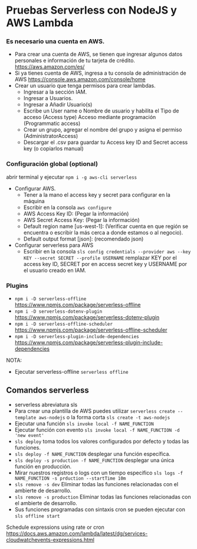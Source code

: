 # Pruebas Serverless con NodeJS y AWS Lambda

### Es necesario una cuenta en AWS.

- Para crear una cuenta de AWS, se tienen que ingresar algunos datos personales e información de tu tarjeta de crédito. https://aws.amazon.com/es/
- Si ya tienes cuenta de AWS, ingresa a tu consola de administración de AWS https://console.aws.amazon.com/console/home
- Crear un usuario que tenga permisos para crear lambdas.
  - Ingresar a la sección IAM.
  - Ingresar a Usuarios.
  - Ingresar a Añadir Usuario(s)
  - Escribe un User name o Nombre de usuario y habilita el Tipo de acceso (Access type) Acceso mediante programación (Programmatic access)
  - Crear un grupo, agregar el nombre del grupo y asigna el permiso (AdministratorAccess)
  - Descargar el .csv para guardar tu Access key ID and Secret access key (o copiarlos manual)

### Configuración global (optional)

abrir terminal y ejecutar `npm i -g aws-cli serverless`

- Configurar AWS.
  - Tener a la mano el access key y secret para configurar en la máquina
  - Escribir en la consola `aws configure`
  - AWS Access Key ID: (Pegar la información)
  - AWS Secret Access Key: (Pegar la información)
  - Default region name [us-west-1]: (Verificar cuenta en que región se encuentra o escribir la más cerca a donde estamos o al negocio).
  - Default output format [json]: (recomendado json)
- Configurar serverless para AWS
  - Escribir en la consola `sls config credentials --provider aws --key KEY --secret SECRET --profile USERNAME` remplazar KEY por el access key ID, SECRET por en access secret key y USERNAME por el usuario creado en IAM.

### Plugins

- `npm i -D serverless-offline` https://www.npmjs.com/package/serverless-offline
- `npm i -D serverless-dotenv-plugin` https://www.npmjs.com/package/serverless-dotenv-plugin
- `npm i -D serverless-offline-scheduler` https://www.npmjs.com/package/serverless-offline-scheduler
- `npm i -D serverless-plugin-include-dependencies` https://www.npmjs.com/package/serverless-plugin-include-dependencies

NOTA:

- Ejecutar serverless-offline `serverless offline`

## Comandos serverless

- serverless abreviatura sls
- Para crear una plantilla de AWS puedes utilizar `serverless create --template aws-nodejs` o la forma corta `sls create -t aws-nodejs`
- Ejecutar una función `sls invoke local -f NAME_FUNCTION`
- Ejecutar función con evento `sls invoke local -f NAME_FUNCTION -d 'new event'`
- `sls deploy` toma todos los valores configurados por defecto y todas las funciones.
- `sls deploy -f NAME_FUNCTION` desplegar una función específica.
- `sls deploy -s production -f NAME_FUNCTION` desplegar una única función en producción.
- Mirar nuestros registros o logs con un tiempo especifico `sls logs -f NAME_FUNCTION -s prduction --startTime 10m`
- `sls remove -s dev` Eliminar todas las funciones relacionadas con el ambierte de desarrollo.
- `sls remove -s production` Eliminar todas las funciones relacionadas con el ambierte de desarrollo.
- Sus funciones programadas con sintaxis cron se pueden ejecutar con `sls offline start`

Schedule expressions using rate or cron
https://docs.aws.amazon.com/lambda/latest/dg/services-cloudwatchevents-expressions.html
